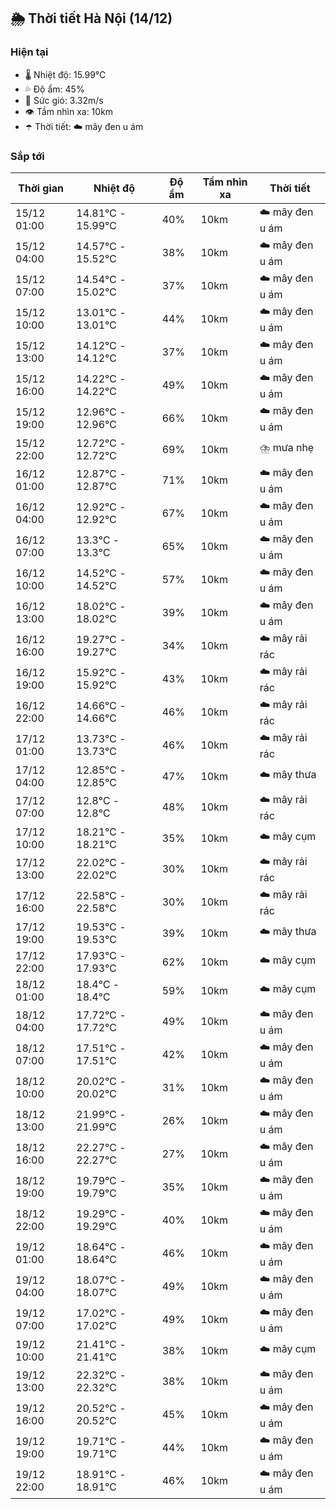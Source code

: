 ## 🌦️ Thời tiết Hà Nội (14/12)

### Hiện tại

- 🌡️ Nhiệt độ: 15.99℃
- 💦 Độ ẩm: 45%
- 💨 Sức gió: 3.32m/s
- 👁️ Tầm nhìn xa: 10km
- ☂️ Thời tiết: ☁️ mây đen u ám

### Sắp tới

| Thời gian | Nhiệt độ | Độ ẩm | Tầm nhìn xa | Thời tiết |
| --- | --- | --- | --- | --- |
| 15/12 01:00 | 14.81℃ - 15.99℃ | 40% | 10km | ☁️ mây đen u ám |
| 15/12 04:00 | 14.57℃ - 15.52℃ | 38% | 10km | ☁️ mây đen u ám |
| 15/12 07:00 | 14.54℃ - 15.02℃ | 37% | 10km | ☁️ mây đen u ám |
| 15/12 10:00 | 13.01℃ - 13.01℃ | 44% | 10km | ☁️ mây đen u ám |
| 15/12 13:00 | 14.12℃ - 14.12℃ | 37% | 10km | ☁️ mây đen u ám |
| 15/12 16:00 | 14.22℃ - 14.22℃ | 49% | 10km | ☁️ mây đen u ám |
| 15/12 19:00 | 12.96℃ - 12.96℃ | 66% | 10km | ☁️ mây đen u ám |
| 15/12 22:00 | 12.72℃ - 12.72℃ | 69% | 10km | ⛈️ mưa nhẹ |
| 16/12 01:00 | 12.87℃ - 12.87℃ | 71% | 10km | ☁️ mây đen u ám |
| 16/12 04:00 | 12.92℃ - 12.92℃ | 67% | 10km | ☁️ mây đen u ám |
| 16/12 07:00 | 13.3℃ - 13.3℃ | 65% | 10km | ☁️ mây đen u ám |
| 16/12 10:00 | 14.52℃ - 14.52℃ | 57% | 10km | ☁️ mây đen u ám |
| 16/12 13:00 | 18.02℃ - 18.02℃ | 39% | 10km | ☁️ mây đen u ám |
| 16/12 16:00 | 19.27℃ - 19.27℃ | 34% | 10km | ☁️ mây rải rác |
| 16/12 19:00 | 15.92℃ - 15.92℃ | 43% | 10km | ☁️ mây rải rác |
| 16/12 22:00 | 14.66℃ - 14.66℃ | 46% | 10km | ☁️ mây rải rác |
| 17/12 01:00 | 13.73℃ - 13.73℃ | 46% | 10km | ☁️ mây rải rác |
| 17/12 04:00 | 12.85℃ - 12.85℃ | 47% | 10km | ☁️ mây thưa |
| 17/12 07:00 | 12.8℃ - 12.8℃ | 48% | 10km | ☁️ mây rải rác |
| 17/12 10:00 | 18.21℃ - 18.21℃ | 35% | 10km | ☁️ mây cụm |
| 17/12 13:00 | 22.02℃ - 22.02℃ | 30% | 10km | ☁️ mây rải rác |
| 17/12 16:00 | 22.58℃ - 22.58℃ | 30% | 10km | ☁️ mây rải rác |
| 17/12 19:00 | 19.53℃ - 19.53℃ | 39% | 10km | ☁️ mây thưa |
| 17/12 22:00 | 17.93℃ - 17.93℃ | 62% | 10km | ☁️ mây cụm |
| 18/12 01:00 | 18.4℃ - 18.4℃ | 59% | 10km | ☁️ mây cụm |
| 18/12 04:00 | 17.72℃ - 17.72℃ | 49% | 10km | ☁️ mây đen u ám |
| 18/12 07:00 | 17.51℃ - 17.51℃ | 42% | 10km | ☁️ mây đen u ám |
| 18/12 10:00 | 20.02℃ - 20.02℃ | 31% | 10km | ☁️ mây đen u ám |
| 18/12 13:00 | 21.99℃ - 21.99℃ | 26% | 10km | ☁️ mây đen u ám |
| 18/12 16:00 | 22.27℃ - 22.27℃ | 27% | 10km | ☁️ mây đen u ám |
| 18/12 19:00 | 19.79℃ - 19.79℃ | 35% | 10km | ☁️ mây đen u ám |
| 18/12 22:00 | 19.29℃ - 19.29℃ | 40% | 10km | ☁️ mây đen u ám |
| 19/12 01:00 | 18.64℃ - 18.64℃ | 46% | 10km | ☁️ mây đen u ám |
| 19/12 04:00 | 18.07℃ - 18.07℃ | 49% | 10km | ☁️ mây đen u ám |
| 19/12 07:00 | 17.02℃ - 17.02℃ | 49% | 10km | ☁️ mây đen u ám |
| 19/12 10:00 | 21.41℃ - 21.41℃ | 38% | 10km | ☁️ mây cụm |
| 19/12 13:00 | 22.32℃ - 22.32℃ | 38% | 10km | ☁️ mây đen u ám |
| 19/12 16:00 | 20.52℃ - 20.52℃ | 45% | 10km | ☁️ mây đen u ám |
| 19/12 19:00 | 19.71℃ - 19.71℃ | 44% | 10km | ☁️ mây đen u ám |
| 19/12 22:00 | 18.91℃ - 18.91℃ | 46% | 10km | ☁️ mây đen u ám |

